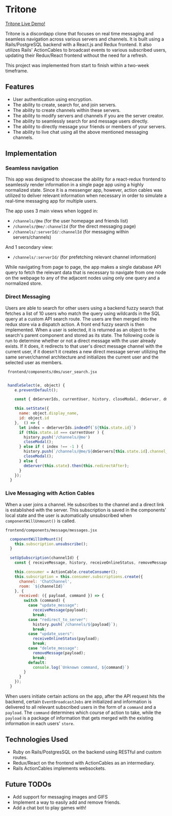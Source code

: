 # Tritone

[Tritone Live Demo!](https://tritone.herokuapp.com/)

Tritone is a discordapp clone that focuses on real time messaging and seamless navigation across various servers and channels.  It is built using a Rails/PostgreSQL backend with a React.js and Redux frontend. It also utilizes Rails' ActionCables to broadcast events to various subscribed users, updating their Redux/React frontend without the need for a refresh.

This project was implemented from start to finish within a two-week timeframe.

## Features

*  User authentication using encryption.
*  The ability to create, search for, and join servers.
*  The ability to create channels within these servers.
*  The ability to modify servers and channels if you are the server creator.
*  The ability to seamlessly search for and message users directly.
*  The ability to directly message your friends or members of your servers.
*  The ability to live chat using all the above mentioned messaging channels.

## Implementation

### Seamless navigation
This app was designed to showcase the ability for a react-redux frontend to seamlessly render information in a single page app using a highly normalized state.  Since it is a messenger app, however, action cables was utilized to deliver relevant information when necessary in order to simulate a real-time messaging app for multiple users.  

The app uses 3 main views when logged in:
* `/channels/@me` (for the user homepage and friends list)
* `/channels/@me/:channelId` (for the direct messaging page)
* `/channels/:serverId/:channelId` (for messaging within servers/channels)

And 1 secondary view:
* `/channels/:serverId/` (for prefetching relevant channel information)

While navigating from page to page, the app makes a single database API query to fetch the relevant data that is necessary to navigate from one node on the webpage to any of the adjacent nodes using only one query and a normalized store.

### Direct Messaging
Users are able to search for other users using a backend fuzzy search that fetches a list of 10 users who match the query using wildcards in the SQL query at a custom API search route.  The users are then merged into the redux store via a dispatch action.  A front end fuzzy search is then implemented.  When a user is selected, it is returned as an object to the search's parent component and stored as its state.  The following code is run to determine whether or not a direct message with the user already exists.  If it does, it redirects to that user's direct message channel with the current user, if it doesn't it creates a new direct message server utilizing the same server/channel architecture and initializes the current user and the selected user as members.

` frontend/components/dms/user_search.jsx`
```javascript

 handleSelect(e, object) {
    e.preventDefault();

    const { dmServerIds, currentUser, history, closeModal, dmServer, dmServers } = this.props;

    this.setState({
      name: object.display_name,
      id: object.id
    },  () => {
      let index = dmServerIds.indexOf(`${this.state.id}`)
      if (this.state.id === currentUser ) {
        history.push('/channels/@me')
        closeModal();
      } else if ( index !== -1 ) {
        history.push(`/channels/@me/${dmServers[this.state.id].channel_id}`);
        closeModal();
      } else {
        dmServer(this.state).then(this.redirectAfter);
      }
    });
  }
```

### Live Messaging with Action Cables
When a user joins a channel.  He subscribes to the channel and a direct link is established with the server.  This subscription is saved in the components' local state and the user is automatically unsubscribed when `componentWillUnmount()` is called.

`frontend/components/message/messages.jsx`
```javascript
  componentWillUnMount(){
    this.subscription.unsubscribe();
  }

  setUpSubscription(channelId) {
    const { receiveMessage, history, receiveOnlineStatus, removeMessage } = this.props;

    this.consumer = ActionCable.createConsumer();
    this.subscription = this.consumer.subscriptions.create({
      channel: 'ChatChannel',
      room: `${channelId}`
    }, {
      received: ({ payload, command }) => {
        switch (command) {
          case "update_message":
            receiveMessage(payload);
            break;
          case "redirect_to_server":
            history.push(`/channels/${payload}`);
            break;
          case "update_users":
            receiveOnlineStatus(payload);
            break;
          case "delete_message":
            removeMessage(payload);
            break;
          default:
            console.log(`Unknown command, ${command}`)
        }
      }
    });
  }
```


When users initiate certain actions on the app, after the API request hits the backend, certain `EventBroadcastJobs` are initialized and information is delivered to all relevant subscribed users in the form of a `command` and a `payload`.  The `command` determines which course of action to take, while the `payload` is a package of information that gets merged with the existing information in each users' `store`.

## Technologies Used
* Ruby on Rails/PostgresSQL on the backend using RESTful and custom routes.
* Redux/React on the frontend with ActionCables as an intermediary.
* Rails ActionCables implements websockets.

## Future TODOs
* Add support for messaging images and GIFS
* Implement a way to easily add and remove friends.
* Add a chat bot to play games with!
